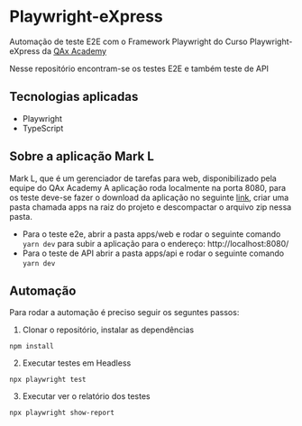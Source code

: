 # Playwright-eXpress 
Automação de teste E2E com o Framework Playwright do Curso Playwright-eXpress da [QAx Academy](https://qaxperience.com/)

Nesse repositório encontram-se os testes E2E e também teste de API

## Tecnologias aplicadas
- Playwright
- TypeScript

## Sobre a  aplicação Mark L
Mark L, que é um gerenciador de tarefas para web, disponibilizado pela equipe do QAx Academy
A aplicação roda localmente na porta 8080, para os teste deve-se fazer o download da aplicação no seguinte [link](https://drive.google.com/drive/u/0/folders/1o87CM_4Vln4XV2NYA3W-2nMMcLifFiO8), criar uma pasta chamada apps na raiz do projeto e descompactar o arquivo zip nessa pasta.

* Para o teste e2e, abrir a pasta apps/web e rodar o seguinte comando `yarn dev` para subir a aplicação para o endereço: http://localhost:8080/
* Para o teste de API abrir a pasta apps/api e rodar o seguinte comando `yarn dev`

## Automação
Para rodar a automação é preciso seguir os seguntes passos:

1. Clonar o repositório, instalar as dependências
```
npm install
```

2. Executar testes em Headless
```
npx playwright test 
```

3. Executar ver o relatório dos testes
```
npx playwright show-report
```

